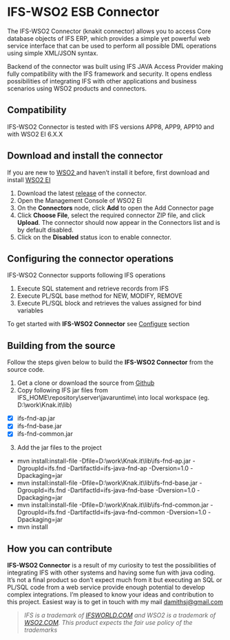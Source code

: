 # IFS-WSO2 ESB Connector
The IFS-WSO2 Connector (knakit connector) allows you to access Core database objects of IFS ERP, which provides a simple yet powerful web service interface that can be used to perform all possible DML operations using simple XML/JSON syntax.

Backend of the connector was built using IFS JAVA Access Provider making fully compatibility with the IFS framework and security. It opens endless possibilities of integrating IFS with other applications and business scenarios using WSO2 products and connectors.

## Compatibility
IFS-WSO2 Connector is tested with IFS versions APP8, APP9, APP10 and with WSO2 EI 6.X.X

## Download and install the connector
If you are new to [WSO2 ]( https://wso2.com/)and haven’t install it before, first download and install [WSO2 EI]( https://wso2.com/integration/)
1. Download the latest [release](https://github.com/knakit/wso2-esb-connector-ifs/releases) of the connector.
2. Open the Management Console of WSO2 EI
3. On the **Connectors** node, click **Add** to open the Add Connector page
4. Click **Choose File**, select the required connector ZIP file, and click **Upload**.  The connector should now appear in the Connectors list and is by default disabled.
5. Click on the **Disabled** status icon to enable connector.

## Configuring the connector operations
IFS-WSO2 Connector supports following IFS operations 
1. Execute SQL statement and retrieve records from IFS
2. Execute PL/SQL base method for NEW, MODIFY, REMOVE
3. Execute PL/SQL block and retrieves the values assigned for bind variables

To get started with **IFS-WSO2 Connector** see [Configure]( doc/config.md) section

## Building from the source

Follow the steps given below to build the **IFS-WSO2 Connector** from the source code.

1. Get a clone or download the source from [Github]( https://github.com/damithsj/Knak.it)
2. Copy following IFS jar files from IFS_HOME\repository\server\javaruntime\ into local workspace (eg. D:\work\Knak.it\lib)
- [x] ifs-fnd-ap.jar
- [x] ifs-fnd-base.jar
- [x] ifs-fnd-common.jar
3. Add the jar files to the project
- mvn install:install-file -Dfile=D:\work\Knak.it\lib\ifs-fnd-ap.jar -DgroupId=ifs.fnd -DartifactId=ifs-java-fnd-ap -Dversion=1.0 -Dpackaging=jar
- mvn install:install-file -Dfile=D:\work\Knak.it\lib\ifs-fnd-base.jar -DgroupId=ifs.fnd -DartifactId=ifs-java-fnd-base -Dversion=1.0 -Dpackaging=jar
- mvn install:install-file -Dfile=D:\work\Knak.it\lib\ifs-fnd-common.jar -DgroupId=ifs.fnd -DartifactId=ifs-java-fnd-common -Dversion=1.0 -Dpackaging=jar
- mvn install

## How you can contribute
**IFS-WSO2 Connector** is a result of my curiosity to test the possibilities of integrating IFS with other systems and having some fun with java coding. It’s not a final product so don’t expect much from it but executing an SQL or PL/SQL code from a web service provide enough potential to develop complex integrations.
I’m pleased to know your ideas and contribution to this project.
Easiest way is to get in touch with my mail [damithsj@gmail.com](mailto:damithsj@gmail.com)


>_IFS is a trademark of [IFSWORLD.COM]( https://www.ifsworld.com) and WSO2 is a trademark of [WSO2.COM]( https://wso2.com/). This product expects the fair use policy of the trademarks_
